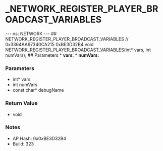 # _NETWORK_REGISTER_PLAYER_BROADCAST_VARIABLES

--- ns: NETWORK --- ## NETWORK_REGISTER_PLAYER_BROADCAST_VARIABLES  // 0x3364AA97340CA215 0xBE3D32B4 void NETWORK_REGISTER_PLAYER_BROADCAST_VARIABLES(int* vars, int numVars);   ## Parameters * **vars**: * **numVars**:

### Parameters
* int* vars
* int numVars
* const char* debugName

### Return Value
* void

### Notes
* AP Hash: 0x0xBE3D32B4
* Build: 323

